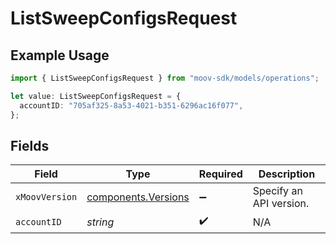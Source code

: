 # ListSweepConfigsRequest

## Example Usage

```typescript
import { ListSweepConfigsRequest } from "moov-sdk/models/operations";

let value: ListSweepConfigsRequest = {
  accountID: "705af325-8a53-4021-b351-6296ac16f077",
};
```

## Fields

| Field                                                      | Type                                                       | Required                                                   | Description                                                |
| ---------------------------------------------------------- | ---------------------------------------------------------- | ---------------------------------------------------------- | ---------------------------------------------------------- |
| `xMoovVersion`                                             | [components.Versions](../../models/components/versions.md) | :heavy_minus_sign:                                         | Specify an API version.                                    |
| `accountID`                                                | *string*                                                   | :heavy_check_mark:                                         | N/A                                                        |